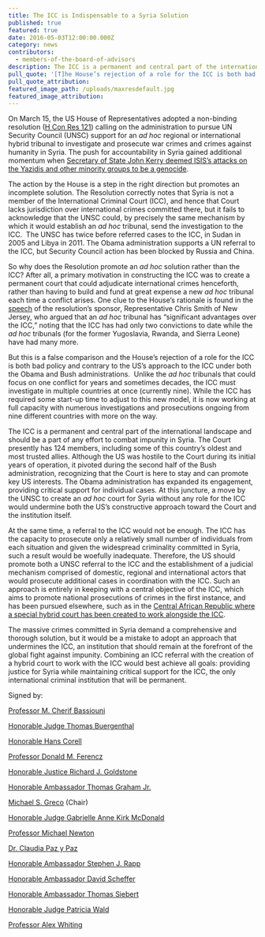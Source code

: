 ```yaml
---
title: The ICC is Indispensable to a Syria Solution
published: true
featured: true
date: 2016-05-03T12:00:00.000Z
category: news
contributors:
  - members-of-the-board-of-advisors
description: The ICC is a permanent and central part of the international landscape and should be a part of any effort to combat impunity in Syria.
pull_quote: '[T]he House’s rejection of a role for the ICC is both bad policy and contrary to the US’s approach to the ICC under both the Obama and Bush administrations.'
pull_quote_attribution:
featured_image_path: /uploads/maxresdefault.jpg
featured_image_attribution:
---
```



On March 15, the US House of Representatives adopted a non-binding resolution ([H Con Res 121](https://www.congress.gov/bill/114th-congress/house-concurrent-resolution/121/text)) calling on the administration to pursue UN Security Council (UNSC) support for an *ad hoc* regional or international hybrid tribunal to investigate and prosecute war crimes and crimes against humanity in Syria. The push for accountability in Syria gained additional momentum when [Secretary of State John Kerry deemed ISIS’s attacks on the Yazidis and other minority groups to be a genocide](http://www.cnn.com/2016/03/17/politics/us-iraq-syria-genocide/index.html).

The action by the House is a step in the right direction but promotes an incomplete solution. The Resolution correctly notes that Syria is not a member of the International Criminal Court (ICC), and hence that Court lacks jurisdiction over international crimes committed there, but it fails to acknowledge that the UNSC could, by precisely the same mechanism by which it would establish an *ad hoc* tribunal, send the investigation to the ICC.&nbsp; The UNSC has twice before referred cases to the ICC, in Sudan in 2005 and Libya in 2011. The Obama administration supports a UN referral to the ICC, but Security Council action has been blocked by Russia and China.

So why does the Resolution promote an *ad hoc* solution rather than the ICC? After all, a primary motivation in constructing the ICC was to create a permanent court that could adjudicate international crimes henceforth, rather than having to build and fund at great expense a new *ad hoc* tribunal each time a conflict arises. One clue to the House’s rationale is found in the [speech](http://chrissmith.house.gov/news/documentsingle.aspx?DocumentID=398771) of the resolution’s sponsor, Representative Chris Smith of New Jersey, who argued that an *ad hoc* tribunal has “significant advantages over the ICC,” noting that the ICC has had only two convictions to date while the *ad hoc* tribunals (for the former Yugoslavia, Rwanda, and Sierra Leone) have had many more.

But this is a false comparison and the House’s rejection of a role for the ICC is both bad policy and contrary to the US’s approach to the ICC under both the Obama and Bush administrations.&nbsp; Unlike the *ad hoc* tribunals that could focus on one conflict for years and sometimes decades, the ICC must investigate in multiple countries at once (currently nine). While the ICC has required some start-up time to adjust to this new model, it is now working at full capacity with numerous investigations and prosecutions ongoing from nine different countries with more on the way.

The ICC is a permanent and central part of the international landscape and should be a part of any effort to combat impunity in Syria. The Court presently has 124 members, including some of this country’s oldest and most trusted allies. Although the US was hostile to the Court during its initial years of operation, it pivoted during the second half of the Bush administration, recognizing that the Court is here to stay and can promote key US interests. The Obama administration has expanded its engagement, providing critical support for individual cases. At this juncture, a move by the UNSC to create an *ad hoc* court for Syria without any role for the ICC would undermine both the US’s constructive approach toward the Court and the institution itself.

At the same time, a referral to the ICC would not be enough. The ICC has the capacity to prosecute only a relatively small number of individuals from each situation and given the widespread criminality committed in Syria, such a result would be woefully inadequate. Therefore, the US should promote both a UNSC referral to the ICC and the establishment of a judicial mechanism comprised of domestic, regional and international actors that would prosecute additional cases in coordination with the ICC. Such an approach is entirely in keeping with a central objective of the ICC, which aims to promote national prosecutions of crimes in the first instance, and has been pursued elsewhere, such as in the [Central African Republic where a special hybrid court has been created to work alongside the ICC](http://law.wustl.edu/harris/lexlata/?p=801).

The massive crimes committed in Syria demand a comprehensive and thorough solution, but it would be a mistake to adopt an approach that undermines the ICC, an institution that should remain at the forefront of the global fight against impunity. Combining an ICC referral with the creation of a hybrid court to work with the ICC would best achieve all goals: providing justice for Syria while maintaining critical support for the ICC, the only international criminal institution that will be permanent.

Signed by:

[Professor M. Cherif Bassiouni](https://www.aba-icc.org/board-of-advisors/prof-mcherif-bassiouni/)

[Honorable Judge Thomas Buergenthal](https://www.aba-icc.org/board-of-advisors/hon-thomas-buergenthal/)

[Honorable Hans Corell](https://www.aba-icc.org/board-of-advisors/hon-hans-corell/)

[Professor Donald M. Ferencz](https://www.aba-icc.org/board-of-advisors/prof-donald-m-ferencz/)

[Honorable Justice Richard J. Goldstone](https://www.aba-icc.org/board-of-advisors/hon-richard-j-goldstone/)

[Honorable Ambassador Thomas Graham Jr.](https://www.aba-icc.org/board-of-advisors/hon-thomas-graham-jr/)

[Michael S. Greco](https://www.aba-icc.org/board-of-advisors/michael-s-greco/)&nbsp;(Chair)

[Honorable Judge Gabrielle Anne Kirk McDonald](https://www.aba-icc.org/board-of-advisors/hon-gabrielle-anne-kirk-mcdonald/)

[Professor Michael Newton](https://www.aba-icc.org/board-of-advisors/prof-michael-newton/)

[Dr. Claudia Paz y Paz](https://www.aba-icc.org/board-of-advisors/dr-claudia-paz-y-paz/)

[Honorable Ambassador Stephen J. Rapp](https://www.aba-icc.org/board-of-advisors/hon-stephen-j-rapp/)

[Honorable Ambassador David Scheffer](https://www.aba-icc.org/board-of-advisors/hon-david-scheffer/)

[Honorable Ambassador Thomas Siebert](https://www.aba-icc.org/board-of-advisors/hon-thomas-siebert/)

[Honorable Judge Patricia Wald](https://www.aba-icc.org/board-of-advisors/hon-patricia-wald/)

[Professor Alex Whiting](https://www.aba-icc.org/board-of-advisors/alex-whiting/)